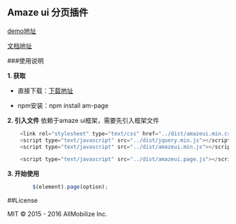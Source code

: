## Amaze ui 分页插件

[demo地址](https://lscho.github.io/am-page/docs/demo.html "demo地址")

[文档地址](https://github.com/lscho/am-page/blob/master/docs/doc.md "文档地址")

###使用说明

**1. 获取**

- 直接下载：[下载地址](https://github.com/lscho/am-page/archive/master.zip)

- npm安装：npm install am-page

**2. 引入文件**
依赖于amaze ui框架，需要先引入框架文件
```javascript
    <link rel="stylesheet" type="text/css" href="../dist/amazeui.min.css">
    <script type="text/javascript" src="../dist/jquery.min.js"></script>
    <script type="text/javascript" src="../dist/amazeui.min.js"></script>

    <script type="text/javascript" src="../dist/amazeui.page.js"></script>
```

**3. 开始使用**

```javascript
        $(element).page(option);
```

##License

MIT © 2015 - 2016 AllMobilize Inc.